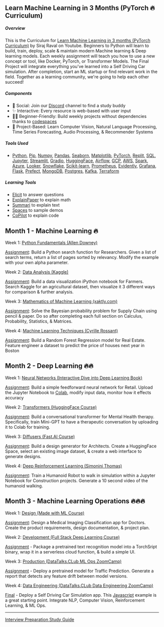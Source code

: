 

## Learn Machine Learning in 3 Months (PyTorch 🔥 Curriculum)

##### Overview

This is the Curriculum  for [Learn Machine Learning in 3 months (PyTorch Curriculum)](https://youtu.be/9rDhY1P3YLA) by Siraj Raval on Youtube. Beginners to Python will learn to build, train, deploy, scale & maintain modern Machine learning & Deep learning models. Each weekly assignment will teach you how to use a new concept or tool, like Docker, PyTorch, or Transformer Models. The Final Project will integrate everything you've learned into a Self Driving Car simulation. After completion, start an ML startup or find relevant work in the field. Together as a learning community, we're going to help each other succeed! 

##### Components
- 🤝 Social: Join our [Discord](http://wizards.herokuapp.com) channel to find a study buddy
- ✨ Interactive: Every resource is web-based with user input
- 🧑‍🎓 Beginner-Friendly: Build weekly projects without dependencies thanks to [codespaces](https://github.com/codespaces)
- 🤖 Project-Based: Learn Computer Vision, Natural Language Processing, Time Series Forecasting, Audio Processing, & Recommender Systems

##### Tools Used 
- [Python](https://www.python.org/downloads/), [Pip](https://pip.pypa.io/en/stable/installation/), [Numpy](https://numpy.org/), [Pandas](https://pandas.pydata.org/), [Seaborn](https://seaborn.pydata.org/), [Matplotlib](https://matplotlib.org/), [PyTorch](https://pytorch.org/), [Replit](https://replit.com/), [SQL](https://www.w3schools.com/sql/), [Jupyter](https://jupyter.org/), [Streamlit](https://streamlit.io/), [Gradio](https://www.gradio.app/), [HuggingFace](https://huggingface.co/docs), [Airflow](https://airflow.apache.org/), [GCP](https://cloud.google.com/), [AWS](https://aws.amazon.com/), [Spark](https://spark.apache.org/), [Azure](https://azure.microsoft.com/en-us/), [Looker](https://www.looker.com/), [Snowflake](https://www.snowflake.com/en/), [Scikit-learn](https://scikit-learn.org/stable/), [Prometheus](https://prometheus.io/), [Evidently](https://www.evidentlyai.com/), [Grafana](https://grafana.com/), [Flask](https://flask.palletsprojects.com/en/2.2.x/), [Prefect](https://www.prefect.io/), [MongoDB](https://www.mongodb.com/), [Postgres](https://www.postgresql.org/), [Kafka](https://kafka.apache.org/), [Terraform](https://www.terraform.io/) 


##### Learning Tools
-  [Elicit](https://elicit.org) to answer questions  
-  [ExplainPaper](https://explainpaper.com) to explain math
-  [Summari](https://summari.com) to explain text
-  [Spaces](https://huggingface.co/spaces) to sample demos 
-  [CoPilot](https://githubnext.com/projects/copilot-labs/) to explain code

## Month 1 - Machine Learning 🔥 

Week 1: [Python Fundamentals (Allen Downey)](https://allendowney.github.io/DSIRP/index.html)

[Assignment](https://allendowney.github.io/DSIRP/pagerank.html): Build a Python search function for Researchers. Given a list of search terms, return a list of pages sorted by relevancy. Modify the example with your own alpha parameter.

Week 2: [Data Analysis (Kaggle)](https://www.kaggle.com/learn)

[Assignment](https://www.kaggle.com/code/scratchpad/notebookf0199fb21f/edit): Build a data visualization iPython notebook for Farmers. Search Kaggle for an agricultural dataset, then visualize it 3 different ways for comparison & further analysis.

Week 3: [Mathematics of Machine Learning (xaktly.com)](http://www.xaktly.com/XMathMain.html)

[Assignment](http://www.xaktly.com/ProbabilityBayesian.html): Solve the Bayesian probability problem for Supply Chain using pencil & paper. Do so after completing each full section on Calculus, Probability, Statistics, & Matrices. 

Week 4: [Machine Learning Techniques (Cyrille Rossant)](https://github.com/ipython-books/cookbook-2nd)

[Assignment](https://github.com/ipython-books/cookbook-2nd/blob/master/chapter08_ml/06_random_forest.md): Build a Random Forest Regression model for Real Estate. Feature engineer a dataset to predict the price of houses next year in Boston

## Month 2 - Deep Learning 🔥🔥

Week 1: [Neural Networks (Interactive Dive into Deep Learning Book)](http://d2l.ai/)

[Assignment](https://github.com/ludobouan/pure-numpy-feedfowardNN/blob/master/example/Exploring_XOR_approximation.ipynb): Build a simple feedforward neural network for Retail. Upload the Jupyter Notebook to [Colab](https://colab.research.google.com/),  modify input data, monitor how it effects accuracy

Week 2: [Transformers (HuggingFace Course)](https://huggingface.co/course/chapter1/1) 

[Assignment](https://github.com/karpathy/minGPT/blob/master/mingpt/model.py): Build a conversational transformer for Mental Health therapy. Specifically, train Mini-GPT to have a therapeutic conversation by uploading it to Colab for training. 

Week 3: [Diffusers (Fast.AI Course)](https://www.fast.ai/posts/part2-2022-preview.html)

[Assignment](https://huggingface.co/spaces): Build a design generator for Architects. Create a HuggingFace Space, select an existing image dataset, & create a web interface to generate designs.

Week 4: [Deep Reinforcement Learning (Simonini Thomas)](https://simoninithomas.github.io/deep-rl-course/)

[Assignment](https://colab.research.google.com/github/deepmind/mujoco/blob/main/python/LQR.ipynb#scrollTo=dDLihz5hk9Wt): Train a Humanoid Robot to walk in simulation within a Jupyter Notebook for Construction projects. Generate a 10 second video of the humanoid walking.

## Month 3 - Machine Learning Operations 🔥🔥🔥

Week 1: [Design (Made with ML Course)](https://madewithml.com/)

[Assignment](https://madewithml.com/courses/mlops/design/): Design a Medical Imaging Classification app for Doctors. Create the product requirements, design documentation, & project plan. 

Week 2: [Development (Full Stack Deep Learning Course)](https://fullstackdeeplearning.com/course/2022/)

[Assignment](https://fullstackdeeplearning.com/course/2022/lab-7-web-deployment/) - Package a pretrained text recognition model into a TorchSript binary, wrap it in a serverless cloud function, & build a simple UI.

Week 3: [Production (DataTalks.CLub ML Ops ZoomCamp)](https://github.com/DataTalksClub/mlops-zoomcamp) 

[Assignment](https://github.com/DataTalksClub/mlops-zoomcamp/blob/main/05-monitoring/homework.md) - Deploy a pretrained model for Traffic Prediction. Generate a report that detects any feature drift between model versions. 

Week 4: [Data Engineering (DataTalks.CLub Data Engineering ZoomCamp)](https://github.com/DataTalksClub/data-engineering-zoomcamp/)

[Final](https://github.com/DataTalksClub/data-engineering-zoomcamp/tree/main/week_7_project) - Deploy a Self Driving Car Simulation app. This [Javascript](https://github.com/omuryildirim/before-evening) example is a great starting point. Integrate NLP, Computer Vision, Reinforcement Learning, & ML Ops. 

---------------------

[Interview Preparation Study Guide](https://www.techinterviewhandbook.org/)
